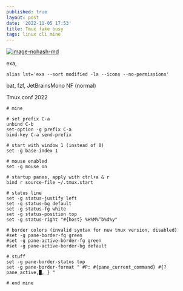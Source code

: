 ```yaml
---
published: true
layout: post
date: '2022-11-05 17:53'
title: Tmux fake busy
tags: linux cli mine 
---
```

[![image-nohash-md](https://i.imgur.com/OVRdoD5l.png)](https://i.imgur.com/OVRdoD5.png)

exa,

    alias lst='exa --sort modified -la --icons --no-permissions'
 
bat, fzf, JetBrainsMono NF (normal)

Tmux.conf 2022

    # mine

    # set prefix C-a
    unbind C-b
    set-option -g prefix C-a
    bind-key C-a send-prefix

    # start with window 1 (instead of 0)
    set -g base-index 1

    # mouse enabled 
    set -g mouse on

    # startup panes, apply with ctrl+a & r
    bind r source-file ~/.tmux.start

    # status line
    set -g status-justify left
    set -g status-bg default
    set -g status-fg white
    set -g status-position top
    set -g status-right "#{host} %H%M%^b%d%y"

    # border colors (invalid syntax for new tmux version, disabled)
    #set -g pane-border-fg green
    #set -g pane-active-border-fg green
    #set -g pane-active-border-bg default

    # stuff
    set -g pane-border-status top
    set -g pane-border-format " #P: #{pane_current_command} #{?pane_active,█,_} "

    # end mine